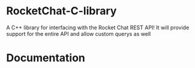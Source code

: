 # RocketChat-C-library
A C++ library for interfacing with the Rocket Chat REST API! It will provide support for the entire API and allow custom querys as well

# Documentation
